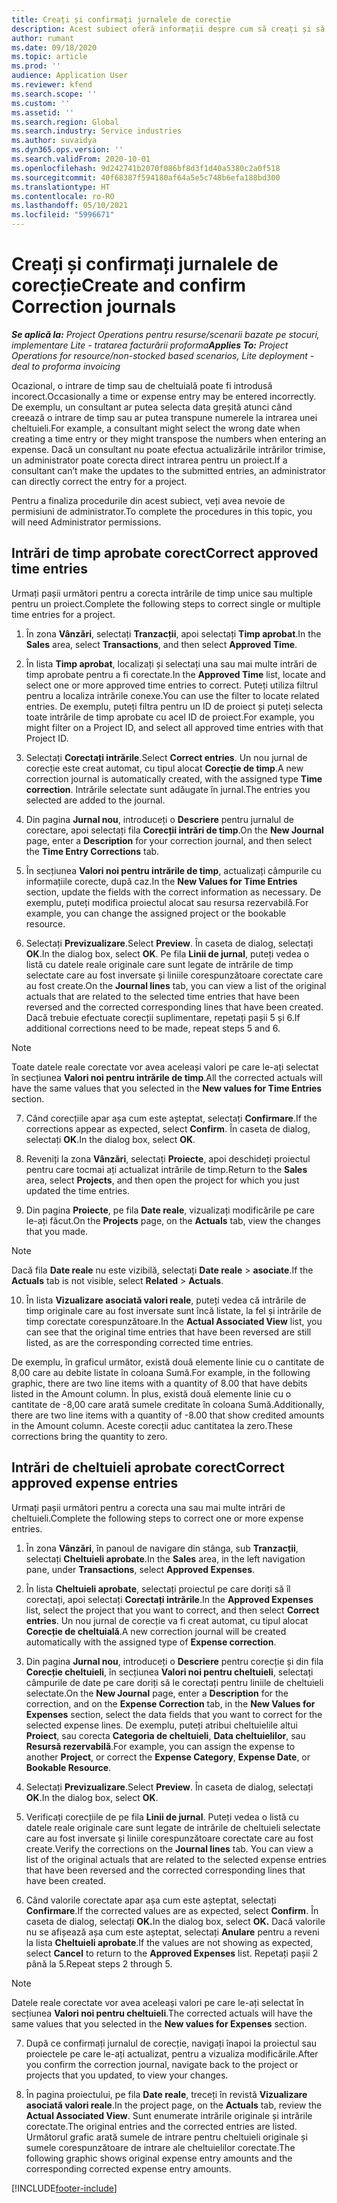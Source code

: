 ```yaml
---
title: Creați și confirmați jurnalele de corecție
description: Acest subiect oferă informații despre cum să creați și să confirmați un jurnal de corecție.
author: rumant
ms.date: 09/18/2020
ms.topic: article
ms.prod: ''
audience: Application User
ms.reviewer: kfend
ms.search.scope: ''
ms.custom: ''
ms.assetid: ''
ms.search.region: Global
ms.search.industry: Service industries
ms.author: suvaidya
ms.dyn365.ops.version: ''
ms.search.validFrom: 2020-10-01
ms.openlocfilehash: 9d242741b2070f086bf8d3f1d40a5380c2a0f518
ms.sourcegitcommit: 40f68387f594180af64a5e5c748b6efa188bd300
ms.translationtype: HT
ms.contentlocale: ro-RO
ms.lasthandoff: 05/10/2021
ms.locfileid: "5996671"
---
```

# <a name="create-and-confirm-correction-journals"></a><span data-ttu-id="aa48c-103">Creați și confirmați jurnalele de corecție</span><span class="sxs-lookup"><span data-stu-id="aa48c-103">Create and confirm Correction journals</span></span>

<span data-ttu-id="aa48c-104">_**Se aplică la:** Project Operations pentru resurse/scenarii bazate pe stocuri, implementare Lite - tratarea facturării proforma_</span><span class="sxs-lookup"><span data-stu-id="aa48c-104">_**Applies To:** Project Operations for resource/non-stocked based scenarios, Lite deployment - deal to proforma invoicing_</span></span>

<span data-ttu-id="aa48c-105">Ocazional, o intrare de timp sau de cheltuială poate fi introdusă incorect.</span><span class="sxs-lookup"><span data-stu-id="aa48c-105">Occasionally a time or expense entry may be entered incorrectly.</span></span> <span data-ttu-id="aa48c-106">De exemplu, un consultant ar putea selecta data greșită atunci când creează o intrare de timp sau ar putea transpune numerele la intrarea unei cheltuieli.</span><span class="sxs-lookup"><span data-stu-id="aa48c-106">For example, a consultant might select the wrong date when creating a time entry or they might transpose the numbers when entering an expense.</span></span> <span data-ttu-id="aa48c-107">Dacă un consultant nu poate efectua actualizările intrărilor trimise, un administrator poate corecta direct intrarea pentru un proiect.</span><span class="sxs-lookup"><span data-stu-id="aa48c-107">If a consultant can’t make the updates to the submitted entries, an administrator can directly correct the entry for a project.</span></span>

<span data-ttu-id="aa48c-108">Pentru a finaliza procedurile din acest subiect, veți avea nevoie de permisiuni de administrator.</span><span class="sxs-lookup"><span data-stu-id="aa48c-108">To complete the procedures in this topic, you will need Administrator permissions.</span></span>

## <a name="correct-approved-time-entries"></a><span data-ttu-id="aa48c-109">Intrări de timp aprobate corect</span><span class="sxs-lookup"><span data-stu-id="aa48c-109">Correct approved time entries</span></span>     

<span data-ttu-id="aa48c-110">Urmați pașii următori pentru a corecta intrările de timp unice sau multiple pentru un proiect.</span><span class="sxs-lookup"><span data-stu-id="aa48c-110">Complete the following steps to correct single or multiple time entries for a project.</span></span>

1. <span data-ttu-id="aa48c-111">În zona **Vânzări**, selectați **Tranzacții**, apoi selectați **Timp aprobat**.</span><span class="sxs-lookup"><span data-stu-id="aa48c-111">In the **Sales** area, select **Transactions**, and then select **Approved Time**.</span></span> 

2. <span data-ttu-id="aa48c-112">În lista **Timp aprobat**, localizați și selectați una sau mai multe intrări de timp aprobate pentru a fi corectate.</span><span class="sxs-lookup"><span data-stu-id="aa48c-112">In the **Approved Time** list, locate and select one or more approved time entries to correct.</span></span> <span data-ttu-id="aa48c-113">Puteți utiliza filtrul pentru a localiza intrările conexe.</span><span class="sxs-lookup"><span data-stu-id="aa48c-113">You can use the filter to locate related entries.</span></span> <span data-ttu-id="aa48c-114">De exemplu, puteți filtra pentru un ID de proiect și puteți selecta toate intrările de timp aprobate cu acel ID de proiect.</span><span class="sxs-lookup"><span data-stu-id="aa48c-114">For example, you might filter on a Project ID, and select all approved time entries with that Project ID.</span></span>

3. <span data-ttu-id="aa48c-115">Selectați **Corectați intrările**.</span><span class="sxs-lookup"><span data-stu-id="aa48c-115">Select **Correct entries**.</span></span> <span data-ttu-id="aa48c-116">Un nou jurnal de corecție este creat automat, cu tipul alocat **Corecție de timp**.</span><span class="sxs-lookup"><span data-stu-id="aa48c-116">A new correction journal is automatically created, with the assigned type **Time correction**.</span></span> <span data-ttu-id="aa48c-117">Intrările selectate sunt adăugate în jurnal.</span><span class="sxs-lookup"><span data-stu-id="aa48c-117">The entries you selected are added to the journal.</span></span> 

4. <span data-ttu-id="aa48c-118">Din pagina **Jurnal nou**, introduceți o **Descriere** pentru jurnalul de corectare, apoi selectați fila **Corecții intrări de timp**.</span><span class="sxs-lookup"><span data-stu-id="aa48c-118">On the **New Journal** page, enter a **Description** for your correction journal, and then select the **Time Entry Corrections** tab.</span></span>  

5. <span data-ttu-id="aa48c-119">În secțiunea **Valori noi pentru intrările de timp**, actualizați câmpurile cu informațiile corecte, după caz.</span><span class="sxs-lookup"><span data-stu-id="aa48c-119">In the **New Values for Time Entries** section, update the fields with the correct information as necessary.</span></span> <span data-ttu-id="aa48c-120">De exemplu, puteți modifica proiectul alocat sau resursa rezervabilă.</span><span class="sxs-lookup"><span data-stu-id="aa48c-120">For example, you can change the assigned project or the bookable resource.</span></span>

6. <span data-ttu-id="aa48c-121">Selectați **Previzualizare**.</span><span class="sxs-lookup"><span data-stu-id="aa48c-121">Select **Preview**.</span></span> <span data-ttu-id="aa48c-122">În caseta de dialog, selectați **OK**.</span><span class="sxs-lookup"><span data-stu-id="aa48c-122">In the dialog box, select **OK**.</span></span> <span data-ttu-id="aa48c-123">Pe fila **Linii de jurnal**, puteți vedea o listă cu datele reale originale care sunt legate de intrările de timp selectate care au fost inversate și liniile corespunzătoare corectate care au fost create.</span><span class="sxs-lookup"><span data-stu-id="aa48c-123">On the **Journal lines** tab, you can view a list of the original actuals that are related to the selected time entries that have been reversed and the corrected corresponding lines that have been created.</span></span> <span data-ttu-id="aa48c-124">Dacă trebuie efectuate corecții suplimentare, repetați pașii 5 și 6.</span><span class="sxs-lookup"><span data-stu-id="aa48c-124">If additional corrections need to be made, repeat steps 5 and 6.</span></span> 

> [!NOTE]
> <span data-ttu-id="aa48c-125">Toate datele reale corectate vor avea aceleași valori pe care le-ați selectat în secțiunea **Valori noi pentru intrările de timp**.</span><span class="sxs-lookup"><span data-stu-id="aa48c-125">All the corrected actuals will have the same values that you selected in the **New values for Time Entries** section.</span></span>

7. <span data-ttu-id="aa48c-126">Când corecțiile apar așa cum este așteptat, selectați **Confirmare**.</span><span class="sxs-lookup"><span data-stu-id="aa48c-126">If the corrections appear as expected, select **Confirm**.</span></span> <span data-ttu-id="aa48c-127">În caseta de dialog, selectați **OK**.</span><span class="sxs-lookup"><span data-stu-id="aa48c-127">In the dialog box, select **OK**.</span></span>

8. <span data-ttu-id="aa48c-128">Reveniți la zona **Vânzări**, selectați **Proiecte**, apoi deschideți proiectul pentru care tocmai ați actualizat intrările de timp.</span><span class="sxs-lookup"><span data-stu-id="aa48c-128">Return to the **Sales** area, select **Projects**, and then open the project for which you just updated the time entries.</span></span> 

9. <span data-ttu-id="aa48c-129">Din pagina **Proiecte**, pe fila **Date reale**, vizualizați modificările pe care le-ați făcut.</span><span class="sxs-lookup"><span data-stu-id="aa48c-129">On the **Projects** page, on the **Actuals** tab, view the changes that you made.</span></span> 

> [!NOTE]
> <span data-ttu-id="aa48c-130">Dacă fila **Date reale** nu este vizibilă, selectați **Date reale** > **asociate**.</span><span class="sxs-lookup"><span data-stu-id="aa48c-130">If the **Actuals** tab is not visible, select **Related** > **Actuals**.</span></span>  

10. <span data-ttu-id="aa48c-131">În lista **Vizualizare asociată valori reale**, puteți vedea că intrările de timp originale care au fost inversate sunt încă listate, la fel și intrările de timp corectate corespunzătoare.</span><span class="sxs-lookup"><span data-stu-id="aa48c-131">In the **Actual Associated View** list, you can see that the original time entries that have been reversed are still listed, as are the corresponding corrected time entries.</span></span> 

<span data-ttu-id="aa48c-132">De exemplu, în graficul următor, există două elemente linie cu o cantitate de 8,00 care au debite listate în coloana Sumă.</span><span class="sxs-lookup"><span data-stu-id="aa48c-132">For example, in the following graphic, there are two line items with a quantity of 8.00 that have debits listed in the Amount column.</span></span> <span data-ttu-id="aa48c-133">În plus, există două elemente linie cu o cantitate de -8,00 care arată sumele creditate în coloana Sumă.</span><span class="sxs-lookup"><span data-stu-id="aa48c-133">Additionally, there are two line items with a quantity of -8.00 that show credited amounts in the Amount column.</span></span> <span data-ttu-id="aa48c-134">Aceste corecții aduc cantitatea la zero.</span><span class="sxs-lookup"><span data-stu-id="aa48c-134">These corrections bring the quantity to zero.</span></span>

 
## <a name="correct-approved-expense-entries"></a><span data-ttu-id="aa48c-135">Intrări de cheltuieli aprobate corect</span><span class="sxs-lookup"><span data-stu-id="aa48c-135">Correct approved expense entries</span></span>

<span data-ttu-id="aa48c-136">Urmați pașii următori pentru a corecta una sau mai multe intrări de cheltuieli.</span><span class="sxs-lookup"><span data-stu-id="aa48c-136">Complete the following steps to correct one or more expense entries.</span></span> 

1. <span data-ttu-id="aa48c-137">În zona **Vânzări**, în panoul de navigare din stânga, sub **Tranzacții**, selectați **Cheltuieli aprobate**.</span><span class="sxs-lookup"><span data-stu-id="aa48c-137">In the **Sales** area, in the left navigation pane, under **Transactions**, select **Approved Expenses**.</span></span>

2. <span data-ttu-id="aa48c-138">În lista **Cheltuieli aprobate**, selectați proiectul pe care doriți să îl corectați, apoi selectați **Corectați intrările**.</span><span class="sxs-lookup"><span data-stu-id="aa48c-138">In the **Approved Expenses** list, select the project that you want to correct, and then select **Correct entries**.</span></span> <span data-ttu-id="aa48c-139">Un nou jurnal de corecție va fi creat automat, cu tipul alocat **Corecție de cheltuială**.</span><span class="sxs-lookup"><span data-stu-id="aa48c-139">A new correction journal will be created automatically with the assigned type of **Expense correction**.</span></span> 

3. <span data-ttu-id="aa48c-140">Din pagina **Jurnal nou**, introduceți o **Descriere** pentru corecție și din fila **Corecție cheltuieli**, în secțiunea **Valori noi pentru cheltuieli**, selectați câmpurile de date pe care doriți să le corectați pentru liniile de cheltuieli selectate.</span><span class="sxs-lookup"><span data-stu-id="aa48c-140">On the **New Journal** page, enter a **Description** for the correction, and on the **Expense Correction** tab, in the **New Values for Expenses** section, select the data fields that you want to correct for the selected expense lines.</span></span> <span data-ttu-id="aa48c-141">De exemplu, puteți atribui cheltuielile altui **Proiect**, sau corecta **Categoria de cheltuieli**, **Data cheltuielilor**, sau **Resursă rezervabilă**.</span><span class="sxs-lookup"><span data-stu-id="aa48c-141">For example, you can assign the expense to another **Project**, or correct the **Expense Category**, **Expense Date**, or **Bookable Resource**.</span></span>

4. <span data-ttu-id="aa48c-142">Selectați **Previzualizare**.</span><span class="sxs-lookup"><span data-stu-id="aa48c-142">Select **Preview**.</span></span> <span data-ttu-id="aa48c-143">În caseta de dialog, selectați **OK**.</span><span class="sxs-lookup"><span data-stu-id="aa48c-143">In the dialog box, select **OK**.</span></span> 

5. <span data-ttu-id="aa48c-144">Verificați corecțiile de pe fila **Linii de jurnal**. Puteți vedea o listă cu datele reale originale care sunt legate de intrările de cheltuieli selectate care au fost inversate și liniile corespunzătoare corectate care au fost create.</span><span class="sxs-lookup"><span data-stu-id="aa48c-144">Verify the corrections on the **Journal lines** tab. You can view a list of the original actuals that are related to the selected expense entries that have been reversed and the corrected corresponding lines that have been created.</span></span>

6. <span data-ttu-id="aa48c-145">Când valorile corectate apar așa cum este așteptat, selectați **Confirmare**.</span><span class="sxs-lookup"><span data-stu-id="aa48c-145">If the corrected values are as expected, select **Confirm**.</span></span> <span data-ttu-id="aa48c-146">În caseta de dialog, selectați **OK.**</span><span class="sxs-lookup"><span data-stu-id="aa48c-146">In the dialog box, select **OK.**</span></span> <span data-ttu-id="aa48c-147">Dacă valorile nu se afișează așa cum este așteptat, selectați **Anulare** pentru a reveni la lista **Cheltuieli aprobate**.</span><span class="sxs-lookup"><span data-stu-id="aa48c-147">If the values are not showing as expected, select **Cancel** to return to the **Approved Expenses** list.</span></span> <span data-ttu-id="aa48c-148">Repetați pașii 2 până la 5.</span><span class="sxs-lookup"><span data-stu-id="aa48c-148">Repeat steps 2 through 5.</span></span> 

> [!NOTE]
> <span data-ttu-id="aa48c-149">Datele reale corectate vor avea aceleași valori pe care le-ați selectat în secțiunea **Valori noi pentru cheltuieli**.</span><span class="sxs-lookup"><span data-stu-id="aa48c-149">The corrected actuals will have the same values that you selected in the **New values for Expenses** section.</span></span>

7. <span data-ttu-id="aa48c-150">După ce confirmați jurnalul de corecție, navigați înapoi la proiectul sau proiectele pe care le-ați actualizat, pentru a vizualiza modificările.</span><span class="sxs-lookup"><span data-stu-id="aa48c-150">After you confirm the correction journal, navigate back to the project or projects that you updated, to view your changes.</span></span>  

8. <span data-ttu-id="aa48c-151">În pagina proiectului, pe fila **Date reale**, treceți în revistă **Vizualizare asociată valori reale**.</span><span class="sxs-lookup"><span data-stu-id="aa48c-151">In the project page, on the **Actuals** tab, review the **Actual Associated View**.</span></span> <span data-ttu-id="aa48c-152">Sunt enumerate intrările originale și intrările corectate.</span><span class="sxs-lookup"><span data-stu-id="aa48c-152">The original entries and the corrected entries are listed.</span></span> <span data-ttu-id="aa48c-153">Următorul grafic arată sumele de intrare pentru cheltuieli originale și sumele corespunzătoare de intrare ale cheltuielilor corectate.</span><span class="sxs-lookup"><span data-stu-id="aa48c-153">The following graphic shows original expense entry amounts and the corresponding corrected expense entry amounts.</span></span> 




[!INCLUDE[footer-include](../includes/footer-banner.md)]